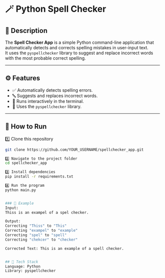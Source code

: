 # 🪄 Python Spell Checker

## 📖 Description
The **Spell Checker App** is a simple Python command-line application that automatically detects and corrects spelling mistakes in user-input text.  
It uses the `pyspellchecker` library to suggest and replace incorrect words with the most probable correct spelling.

---

## ⚙️ Features
- ✅ Automatically detects spelling errors.
- 🔤 Suggests and replaces incorrect words.
- 💬 Runs interactively in the terminal.
- 🧠 Uses the `pyspellchecker` library.

---

## 🚀 How to Run

1️⃣ Clone this repository
   ```bash
   git clone https://github.com/YOUR_USERNAME/spellchecker_app.git

2️⃣ Navigate to the project folder
   cd spellchecker_app

3️⃣ Install dependencies
   pip install -r requirements.txt

4️⃣ Run the program
   python main.py


### 🧮 Example
Input:
Thiss is an exampel of a spel checker.

Output:
Correcting "Thiss" to "This"
Correcting "exampel" to "example"
Correcting "spel" to "spell"
Correcting "chekcer" to "checker"

Corrected Text: This is an example of a spell checker.


## 🧰 Tech Stack
Language: Python
Library: pyspellchecker
